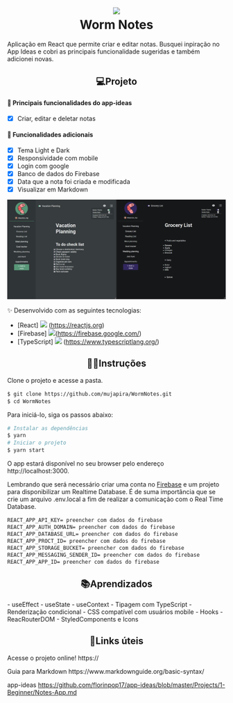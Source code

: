 <h1 align="center">
<img src="https://user-images.githubusercontent.com/89225210/154762813-46150860-38a3-46f9-9f12-edf15ebafda5.png" width="70px"/>
<br>
 Worm Notes
</h1>
  
Aplicação em React que permite criar e editar notas. Busquei inpiração no App Ideas e cobri as principais funcionalidade sugeridas e também adicionei novas.

<h2 align="center">💻Projeto</h1>

<h4> 🔨 Principais funcionalidades do app-ideas </h4>

- [x] Criar, editar e deletar notas 

<h4> 🔨 Funcionalidades adicionais </h4>

- [x] Tema Light e Dark 
- [x] Responsividade com mobile 
- [x] Login com google 
- [x] Banco de dados do Firebase
- [x] Data que a nota foi criada e modificada 
- [x] Visualizar em Markdown 

<a>
<img src="./src/assets/images/ReadmeWorm.jpg">
</a>

✨ Desenvolvido com as seguintes tecnologias:
- [React] <img src="https://user-images.githubusercontent.com/89225210/154761002-389268dc-1404-4e8e-96ed-6f83916ae9ef.png" height="15px"/>
 (https://reactjs.org)
- [Firebase] <img src="https://user-images.githubusercontent.com/89225210/154761829-2e2fb9ea-eaa6-447e-a8a6-674853d8de7c.png" height="15px"/>(https://firebase.google.com/)
- [TypeScript] <img src="https://user-images.githubusercontent.com/89225210/154760385-8c7a5ab6-c15e-4dee-b285-d0ca77952d29.png" height="15px"/> (https://www.typescriptlang.org/)

<h2 align="center">🏃‍♂️Instruções</h1>


Clone o projeto e acesse a pasta.

```bash
$ git clone https://github.com/mujapira/WormNotes.git
$ cd WormNotes
```

Para iniciá-lo, siga os passos abaixo:
```bash
# Instalar as dependências
$ yarn
# Iniciar o projeto
$ yarn start
```
O app estará disponível no seu browser pelo endereço http://localhost:3000.

Lembrando que será necessário criar uma conta no [Firebase](https://firebase.google.com/) e um projeto para disponibilizar um Realtime Database. É de suma importância que se crie um arquivo .env.local a fim de realizar a comunicação com o Real Time Database.
```
REACT_APP_API_KEY= preencher com dados do firebase
REACT_APP_AUTH_DOMAIN= preencher com dados do firebase
REACT_APP_DATABASE_URL= preencher com dados do firebase
REACT_APP_PROCT_ID= preencher com dados do firebase
REACT_APP_STORAGE_BUCKET= preencher com dados do firebase
REACT_APP_MESSAGING_SENDER_ID= preencher com dados do firebase
REACT_APP_APP_ID= preencher com dados do firebase
```

<h2 align="center">📚Aprendizados</h1>
- useEffect
- useState
- useContext
- Tipagem com TypeScript
- Renderização condicional
- CSS compatível com usuários mobile
- Hooks
- ReacRouterDOM
- StyledComponents e Icons
<h2 align="center">🔗Links úteis</h1>

<p>Acesse o projeto online! https://</p>

<p>Guia para Markdown https://www.markdownguide.org/basic-syntax/</p>

app-ideas https://github.com/florinpop17/app-ideas/blob/master/Projects/1-Beginner/Notes-App.md
